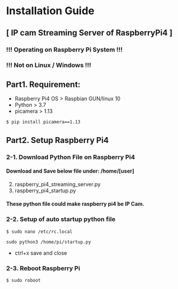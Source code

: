 # Installation Guide
## [ IP cam Streaming Server of RaspberryPi4 ]


### !!! Operating on Raspberry Pi System !!!
### !!! Not on Linux / Windows !!!

## Part1. Requirement:
- Raspberry Pi4 OS > Raspbian GUN/linux 10
- Python > 3.7
- picamera > 1.13

```commandline
$ pip install picamera==1.13
```


## Part2. Setup Raspberry Pi4
### 2-1. Download Python File on Raspberry Pi4
#### Download and Save below file under: /home/[user]
2. raspberry_pi4_streaming_server.py
3. raspberry_pi4_startup.py
#### These python file could make raspberry pi4 be IP Cam.

### 2-2. Setup of auto startup python file

```commandline
$ sudo nano /etc/rc.local
```
```commandline
sudo python3 /home/pi/startup.py
```
- ctrl+x save and close
### 2-3. Reboot Raspberry Pi
```commandline
$ sudo roboot
```